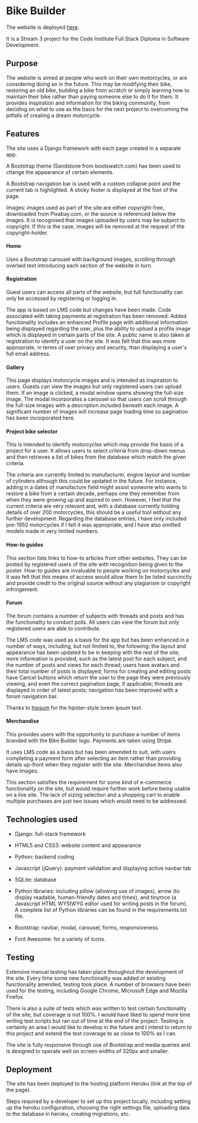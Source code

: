 # Bike Builder

The website is deployed [here](https://bike-builder.herokuapp.com/).

It is a Stream 3 project for the Code Institute Full Stack Diploma in Software Development.

## Purpose

The website is aimed at people who work on their own motorcycles, or are considering doing so in the future. This may be modifying their bike, restoring an old bike, building a bike from scratch or simply learning how to maintain their bike rather than paying someone else to do it for them. It provides inspiration and information for the biking community, from deciding on what to use as the basis for the next project to overcoming the pitfalls of creating a dream motorcycle.

## Features

The site uses a Django framework with each page created in a separate app.

A Bootstrap theme (Sandstone from bootswatch.com) has been used to change the appearance of certain elements.

A Bootstrap navigation bar is used with a custom collapse point and the current tab is highlighted. A sticky footer is displayed at the foot of the page.

Images: images used as part of the site are either copyright-free, downloaded from Pixabay.com, or the source is referenced below the images. It is recognised that images uploaded by users may be subject to copyright. If this is the case, images will be removed at the request of the copyright-holder.

#### Home

Uses a Bootstrap carousel with background images, scrolling through overlaid text introducing each section of the website in turn.

#### Registration

Guest users can access all parts of the website, but full functionality can only be accessed by registering or logging in.

The app is based on LMS code but changes have been made. Code associated with taking payments at registration has been removed. Added functionality includes an enhanced Profile page with additional information being displayed regarding the user, plus the ability to upload a profile image which is displayed in certain parts of the site. A public name is also taken at registration to identify a user on the site. It was felt that this was more appropriate, in terms of user privacy and security, than displaying a user's full email address.

#### Gallery

This page displays motorcycle images and is intended as inspiration to users. Guests can view the images but only registered users can upload them. If an image is clicked, a modal window opens showing the full-size image. The modal incorporates a carousel so that users can scroll through the full-size images with a description included beneath each image. A significant number of images will increase page loading time so pagination has been incorporated here.

#### Project bike selector

This is intended to identify motorcycles which may provide the basis of a project for a user. It allows users to select criteria from drop-down menus and then retrieves a list of bikes from the database which match the given criteria.

The criteria are currently limited to manufacturer, engine layout and number of cylinders although this could be updated in the future. For instance, adding in a dates of manufacture field might assist someone who wants to restore a bike from a certain decade, perhaps one they remember from when they were growing up and aspired to own. However, I feel that the current criteria are very relevant and, with a database currently holding details of over 200 motorcycles, this should be a useful tool without any further development. Regarding the database entries, I have only included pre-1950 motorcycles if I felt it was appropriate, and I have also omitted models made in very limited numbers.

#### How-to guides

This section lists links to how-to articles from other websites. They can be posted by registered users of the site with recognition being given to the poster. How-to guides are invaluable to people working on motorcycles and it was felt that this means of access would allow them to be listed succinctly and provide credit to the original source without any plagiarism or copyright infringement.

#### Forum

The forum contains a number of subjects with threads and posts and has the functionality to conduct polls. All users can view the forum but only registered users are able to contribute.

The LMS code was used as a basis for the app but has been enhanced in a number of ways, including, but not limited to, the following: the layout and appearance has been updated to be in keeping with the rest of the site; more information is provided, such as the latest post for each subject, and the number of posts and views for each thread; users have avatars and their total number of posts is displayed; forms for creating and editing posts have Cancel buttons which return the user to the page they were previously viewing, and even the correct pagination page, if applicable; threads are displayed in order of latest posts; navigation has been improved with a forum navigation bar.

Thanks to [hipsum](https://hipsum.co/) for the hipster-style lorem ipsum text.

#### Merchandise

This provides users with the opportunity to purchase a number of items branded with the Bike Builder logo. Payments are taken using Stripe.

It uses LMS code as a basis but has been amended to suit, with users completing a payment form after selecting an item rather than providing details up-front when they register with the site. Merchandise items also have images.

This section satisfies the requirement for some kind of e-commerce functionality on the site, but would require further work before being usable on a live site. The lack of sizing selection and a shopping cart to enable multiple purchases are just two issues which would need to be addressed.

## Technologies used

* Django: full-stack framework

* HTML5 and CSS3: website content and appearance

* Python: backend coding

* Javascript (jQuery): payment validation and displaying active navbar tab

* SQLite: database

* Python libraries: including pillow (allowing use of images), arrow (to display readable, human-friendly dates and times), and tinymce (a Javascript HTML WYSIWYG editor used for writing posts in the forum). A complete list of Python libraries can be found in the requirements.txt file.

* Bootstrap: navbar, modal, carousel, forms, responsiveness.

* Font Awesome: for a variety of icons.

## Testing

Extensive manual testing has taken place throughout the development of the site. Every time some new functionality was added or existing functionality amended, testing took place. A number of browsers have been used for the testing, including Google Chrome, Microsoft Edge and Mozilla Firefox.

There is also a suite of tests which was written to test certain functionality of the site, but coverage is not 100%. I would have liked to spend more time writing test scripts but ran out of time at the end of the project. Testing is certainly an area I would like to develop in the future and I intend to return to this project and extend the test coverage to as close to 100% as I can.

The site is fully responsive through use of Bootstrap and media queries and is designed to operate well on screen widths of 320px and smaller.

## Deployment

The site has been deployed to the hosting platform Heroku (link at the top of the page).

Steps required by a developer to set up this project locally, including setting up the heroku configuration, choosing the right settings file, uploading data to the database in heroku, creating migrations, etc.
